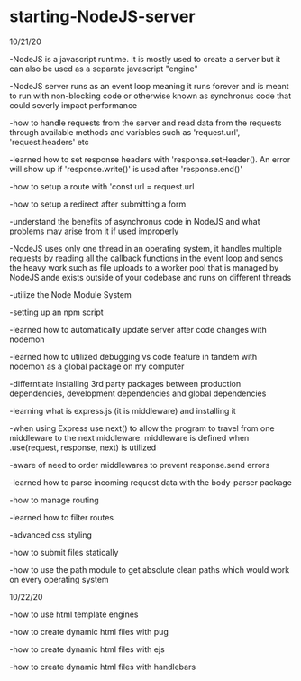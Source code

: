 # starting-NodeJS-server

10/21/20

-NodeJS is a javascript runtime. It is mostly used to create a server but it can also be used as a separate javascript "engine"

-NodeJS server runs as an event loop meaning it runs forever and is meant to run with non-blocking code or otherwise known as synchronus code that could severly impact performance

-how to handle requests from the server and read data from the requests through available methods and variables such as 'request.url', 'request.headers' etc

-learned how to set response headers with 'response.setHeader(). An error will show up if 'response.write()' is used after 'response.end()'

-how to setup a route with 'const url = request.url

-how to setup a redirect after submitting a form

-understand the benefits of asynchronus code in NodeJS and what problems may arise from it if used improperly

-NodeJS uses only one thread in an operating system, it handles multiple requests by reading all the callback functions in the event loop and sends the heavy work such as file uploads to a worker pool that is managed by NodeJS ande exists outside of your codebase and runs on different threads 

-utilize the Node Module System

-setting up an npm script

-learned how to automatically update server after code changes with nodemon 

-learned how to utilized debugging vs code feature in tandem with nodemon as a global package on my computer

-differntiate installing 3rd party packages between production dependencies, development dependencies and global dependencies 

-learning what is express.js (it is middleware) and installing it

-when using Express use next() to allow the program to travel from one middleware to the next middleware. middleware is defined when .use(request, response, next) is utilized 

-aware of need to order middlewares to prevent response.send errors 

-learned how to parse incoming request data with the body-parser package

-how to manage routing 

-learned how to filter routes

-advanced css styling

-how to submit files statically

-how to use the path module to get absolute clean paths which would work on every operating system

10/22/20

-how to use html template engines

-how to create dynamic html files with pug

-how to create dynamic html files with ejs

-how to create dynamic html files with handlebars